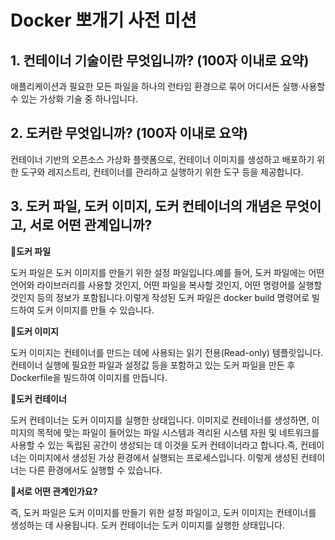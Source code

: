 # Docker 뽀개기 사전 미션

## 1. 컨테이너 기술이란 무엇입니까? (100자 이내로 요약)

애플리케이션과 필요한 모든 파일을 하나의 런타임 환경으로 묶어 어디서든 실행·사용할 수 있는 가상화 기술 중 하나입니다.

## 2. 도커란 무엇입니까? (100자 이내로 요약)

컨테이너 기반의 오픈소스 가상화 플랫폼으로, 컨테이너 이미지를 생성하고 배포하기 위한 도구와 레지스트리, 컨테이너를 관리하고 실행하기 위한 도구 등을 제공합니다.

## 3. 도커 파일, 도커 이미지, 도커 컨테이너의 개념은 무엇이고, 서로 어떤 관계입니까?

**👀도커 파일**

도커 파일은 도커 이미지를 만들기 위한 설정 파일입니다.예를 들어, 도커 파일에는 어떤 언어와 라이브러리를 사용할 것인지, 어떤 파일을 복사할 것인지, 어떤 명령어를 실행할 것인지 등의 정보가 포함됩니다.이렇게 작성된 도커 파일은 docker build 명령어로 빌드하여 도커 이미지를 만들 수 있습니다.

**👀도커 이미지**

도커 이미지는 컨테이너를 만드는 데에 사용되는 읽기 전용(Read-only) 템플릿입니다.컨테이너 실행에 필요한 파일과 설정값 등을 포함하고 있는 도커 파일을 만든 후 Dockerfile을 빌드하여 이미지를 만듭니다.

**👀도커 컨테이너**

도커 컨테이너는 도커 이미지를 실행한 상태입니다. 이미지로 컨테이너를 생성하면, 이미지의 목적에 맞는 파일이 들어있는 파일 시스템과 격리된 시스템 자원 및 네트워크를 사용할 수 있는 독립된 공간이 생성되는 데 이것을 도커 컨테이너라고 합니다.즉, 컨테이너는 이미지에서 생성된 가상 환경에서 실행되는 프로세스입니다. 이렇게 생성된 컨테이너는 다른 환경에서도 실행할 수 있습니다.

**🧐서로 어떤 관계인가요?**

즉, 도커 파일은 도커 이미지를 만들기 위한 설정 파일이고, 도커 이미지는 컨테이너를 생성하는 데 사용됩니다. 도커 컨테이너는 도커 이미지를 실행한 상태입니다.